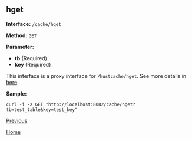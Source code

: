 ## hget ##

**Interface:** `/cache/hget`

**Method:** `GET`

**Parameter:** 

*  **tb** (Required)  
*  **key** (Required)  

This interface is a proxy interface for `/hustcache/hget`. See more details in [here](../../hustdb/hustcache/hget.md).  

**Sample:**

    curl -i -X GET "http://localhost:8082/cache/hget?tb=test_table&key=test_key"

[Previous](../cache.md)

[Home](../../../index.md)